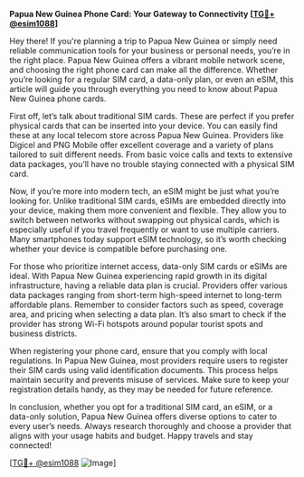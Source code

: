 **Papua New Guinea Phone Card: Your Gateway to Connectivity [[TG💪+ @esim1088](https://t.me/s/esim1088)]**

Hey there! If you're planning a trip to Papua New Guinea or simply need reliable communication tools for your business or personal needs, you’re in the right place. Papua New Guinea offers a vibrant mobile network scene, and choosing the right phone card can make all the difference. Whether you’re looking for a regular SIM card, a data-only plan, or even an eSIM, this article will guide you through everything you need to know about Papua New Guinea phone cards.

First off, let’s talk about traditional SIM cards. These are perfect if you prefer physical cards that can be inserted into your device. You can easily find these at any local telecom store across Papua New Guinea. Providers like Digicel and PNG Mobile offer excellent coverage and a variety of plans tailored to suit different needs. From basic voice calls and texts to extensive data packages, you’ll have no trouble staying connected with a physical SIM card.

Now, if you’re more into modern tech, an eSIM might be just what you’re looking for. Unlike traditional SIM cards, eSIMs are embedded directly into your device, making them more convenient and flexible. They allow you to switch between networks without swapping out physical cards, which is especially useful if you travel frequently or want to use multiple carriers. Many smartphones today support eSIM technology, so it’s worth checking whether your device is compatible before purchasing one.

For those who prioritize internet access, data-only SIM cards or eSIMs are ideal. With Papua New Guinea experiencing rapid growth in its digital infrastructure, having a reliable data plan is crucial. Providers offer various data packages ranging from short-term high-speed internet to long-term affordable plans. Remember to consider factors such as speed, coverage area, and pricing when selecting a data plan. It’s also smart to check if the provider has strong Wi-Fi hotspots around popular tourist spots and business districts.

When registering your phone card, ensure that you comply with local regulations. In Papua New Guinea, most providers require users to register their SIM cards using valid identification documents. This process helps maintain security and prevents misuse of services. Make sure to keep your registration details handy, as they may be needed for future reference.

In conclusion, whether you opt for a traditional SIM card, an eSIM, or a data-only solution, Papua New Guinea offers diverse options to cater to every user’s needs. Always research thoroughly and choose a provider that aligns with your usage habits and budget. Happy travels and stay connected!

[[TG💪+ @esim1088](https://t.me/s/esim1088) ![Image](https://i.postimg.cc/Y0z9fWf4/image.png)]